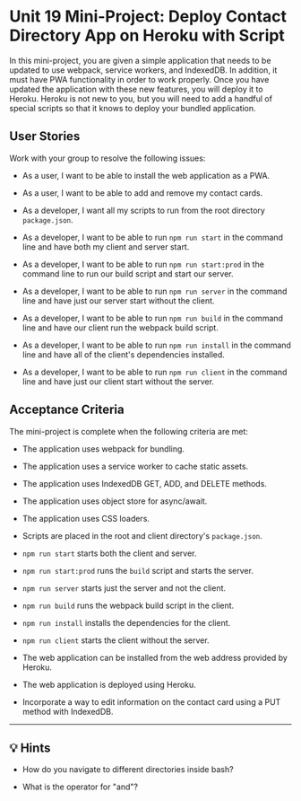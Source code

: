 # Unit 19 Mini-Project: Deploy Contact Directory App on Heroku with Script

In this mini-project, you are given a simple application that needs to be updated to use webpack, service workers, and IndexedDB. In addition, it must have PWA functionality in order to work properly. Once you have updated the application with these new features, you will deploy it to Heroku. Heroku is not new to you, but you will need to add a handful of special scripts so that it knows to deploy your bundled application.

## User Stories

Work with your group to resolve the following issues:

- As a user, I want to be able to install the web application as a PWA.

- As a user, I want to be able to add and remove my contact cards.

- As a developer, I want all my scripts to run from the root directory `package.json`.

- As a developer, I want to be able to run `npm run start` in the command line and have both my client and server start.

- As a developer, I want to be able to run `npm run start:prod` in the command line to run our build script and start our server.

- As a developer, I want to be able to run `npm run server` in the command line and have just our server start without the client.

- As a developer, I want to be able to run `npm run build` in the command line and have our client run the webpack build script.

- As a developer, I want to be able to run `npm run install` in the command line and have all of the client's dependencies installed.

- As a developer, I want to be able to run `npm run client` in the command line and have just our client start without the server.

## Acceptance Criteria

The mini-project is complete when the following criteria are met:

- The application uses webpack for bundling.

- The application uses a service worker to cache static assets.

- The application uses IndexedDB GET, ADD, and DELETE methods.

- The application uses object store for async/await.

- The application uses CSS loaders.

- Scripts are placed in the root and client directory's `package.json`.

- `npm run start` starts both the client and server.

- `npm run start:prod` runs the `build` script and starts the server.

- `npm run server` starts just the server and not the client.

- `npm run build` runs the webpack build script in the client.

- `npm run install` installs the dependencies for the client.

- `npm run client` starts the client without the server.

- The web application can be installed from the web address provided by Heroku.

- The web application is deployed using Heroku.

- Incorporate a way to edit information on the contact card using a PUT method with IndexedDB.

---

## 💡 Hints

- How do you navigate to different directories inside bash?

- What is the operator for "and"?
